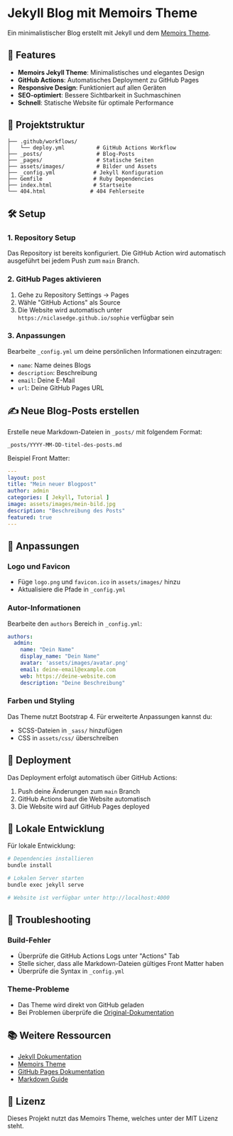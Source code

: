 # Jekyll Blog mit Memoirs Theme

Ein minimalistischer Blog erstellt mit Jekyll und dem [Memoirs Theme](https://github.com/codebygina/jekyll-theme-memoirs).

## 🚀 Features

- **Memoirs Jekyll Theme**: Minimalistisches und elegantes Design
- **GitHub Actions**: Automatisches Deployment zu GitHub Pages
- **Responsive Design**: Funktioniert auf allen Geräten
- **SEO-optimiert**: Bessere Sichtbarkeit in Suchmaschinen
- **Schnell**: Statische Website für optimale Performance

## 📁 Projektstruktur

```
├── .github/workflows/
│   └── deploy.yml          # GitHub Actions Workflow
├── _posts/                 # Blog-Posts
├── _pages/                 # Statische Seiten
├── assets/images/          # Bilder und Assets
├── _config.yml            # Jekyll Konfiguration
├── Gemfile                # Ruby Dependencies
├── index.html             # Startseite
└── 404.html              # 404 Fehlerseite
```

## 🛠️ Setup

### 1. Repository Setup
Das Repository ist bereits konfiguriert. Die GitHub Action wird automatisch ausgeführt bei jedem Push zum `main` Branch.

### 2. GitHub Pages aktivieren
1. Gehe zu Repository Settings → Pages
2. Wähle "GitHub Actions" als Source
3. Die Website wird automatisch unter `https://niclasedge.github.io/sophie` verfügbar sein

### 3. Anpassungen
Bearbeite `_config.yml` um deine persönlichen Informationen einzutragen:
- `name`: Name deines Blogs
- `description`: Beschreibung
- `email`: Deine E-Mail
- `url`: Deine GitHub Pages URL

## ✍️ Neue Blog-Posts erstellen

Erstelle neue Markdown-Dateien in `_posts/` mit folgendem Format:
```
_posts/YYYY-MM-DD-titel-des-posts.md
```

Beispiel Front Matter:
```yaml
---
layout: post
title: "Mein neuer Blogpost"
author: admin
categories: [ Jekyll, Tutorial ]
image: assets/images/mein-bild.jpg
description: "Beschreibung des Posts"
featured: true
---
```

## 🎨 Anpassungen

### Logo und Favicon
- Füge `logo.png` und `favicon.ico` in `assets/images/` hinzu
- Aktualisiere die Pfade in `_config.yml`

### Autor-Informationen
Bearbeite den `authors` Bereich in `_config.yml`:
```yaml
authors:
  admin:
    name: "Dein Name"
    display_name: "Dein Name"
    avatar: 'assets/images/avatar.png'
    email: deine-email@example.com
    web: https://deine-website.com
    description: "Deine Beschreibung"
```

### Farben und Styling
Das Theme nutzt Bootstrap 4. Für erweiterte Anpassungen kannst du:
- SCSS-Dateien in `_sass/` hinzufügen
- CSS in `assets/css/` überschreiben

## 🚀 Deployment

Das Deployment erfolgt automatisch über GitHub Actions:
1. Push deine Änderungen zum `main` Branch
2. GitHub Actions baut die Website automatisch
3. Die Website wird auf GitHub Pages deployed

## 📝 Lokale Entwicklung

Für lokale Entwicklung:
```bash
# Dependencies installieren
bundle install

# Lokalen Server starten
bundle exec jekyll serve

# Website ist verfügbar unter http://localhost:4000
```

## 🔧 Troubleshooting

### Build-Fehler
- Überprüfe die GitHub Actions Logs unter "Actions" Tab
- Stelle sicher, dass alle Markdown-Dateien gültiges Front Matter haben
- Überprüfe die Syntax in `_config.yml`

### Theme-Probleme
- Das Theme wird direkt von GitHub geladen
- Bei Problemen überprüfe die [Original-Dokumentation](https://github.com/codebygina/jekyll-theme-memoirs)

## 📚 Weitere Ressourcen

- [Jekyll Dokumentation](https://jekyllrb.com/docs/)
- [Memoirs Theme](https://github.com/codebygina/jekyll-theme-memoirs)
- [GitHub Pages Dokumentation](https://docs.github.com/en/pages)
- [Markdown Guide](https://www.markdownguide.org/)

## 📄 Lizenz

Dieses Projekt nutzt das Memoirs Theme, welches unter der MIT Lizenz steht.